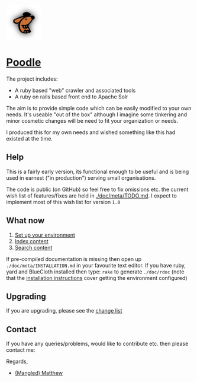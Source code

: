 <img src="./poodle.jpg" alt="Poodle" width="96" height="96"/>

[Poodle](file.VERSION.html)
========

The project includes:

- A ruby based "web" crawler and associated tools
- A ruby on rails based front end to Apache Solr

The aim is to provide simple code which can be easily modified to your own needs. It's useable "out of the box" although I imagine some tinkering and minor cosmetic changes will be need to fit your organization or needs.

I produced this for my own needs and wished something like this had existed at the time.

Help
----

This is a fairly early version, its functional enough to be useful and is being used in earnest ("in production") serving small organisations.

The code is public (on GitHub) so feel free to fix omissions etc. the current wish list of features/fixes are held in [./doc/meta/TODO.md](file.TODO.html). I expect to implement most of this wish list for version `1.0`

What now
--------

1. [Set up your environment](file.INSTALLATION.html)
2. [Index content](./scripts/index.html)
3. [Search content](./poodle/index.html)

If pre-compiled documentation is missing then open up `./doc/meta/INSTALLATION.md` in your favourite text editor. If you have ruby, yard and BlueCloth installed then type: `rake` to generate `./doc/rdoc` (note that the [installation instructions](file.INSTALLATION.html) cover getting the environment configured)

Upgrading
---------

If you are upgrading, please see the [change list](file.CHANGES.html)

Contact
-------

If you have any queries/problems, would like to contribute etc. then please contact me:

Regards,

- <a href="http://www.google.com/recaptcha/mailhide/d?k=01vdgNNADQlgrqj5lMuKLpag==&c=dLzYSFd6PdPBc5paL9eJKJ62wOQODVZwCaNzqvMcxyI=">(Mangled) Matthew</a>
